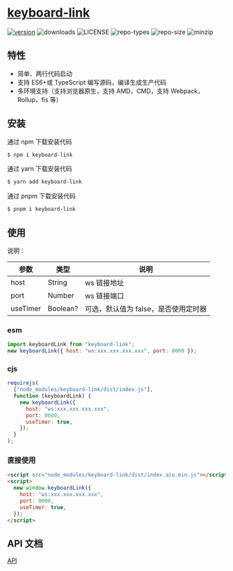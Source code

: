 # [keyboard-link](https://github.com/zhaitianye/keyboard-link)

[![version](https://img.shields.io/npm/v/keyboard-link.svg)](https://www.npmjs.com/package/keyboard-link) ![downloads](https://img.shields.io/npm/dm/keyboard-link.svg) ![LICENSE](https://img.shields.io/npm/l/keyboard-link.svg) ![repo-types](https://img.shields.io/npm/types/keyboard-link.svg) ![repo-size](https://img.shields.io/github/repo-size/zhaitianye/keyboard-link) ![minzip](https://img.shields.io/bundlephobia/minzip/keyboard-link)

## 特性

- 简单、两行代码启动
- 支持 ES6+或 TypeScript 编写源码，编译生成生产代码
- 多环境支持（支持浏览器原生，支持 AMD，CMD，支持 Webpack，Rollup，fis 等）

## 安装

通过 npm 下载安装代码

```bash
$ npm i keyboard-link
```

通过 yarn 下载安装代码

```bash
$ yarn add keyboard-link
```

通过 pnpm 下载安装代码

```bash
$ pnpm i keyboard-link
```

## 使用

说明：

| 参数     | 类型     | 说明                                 |
| -------- | -------- | ------------------------------------ |
| host     | String   | ws 链接地址                          |
| port     | Number   | ws 链接端口                          |
| useTimer | Boolean? | 可选，默认值为 false，是否使用定时器 |

### esm

```js
import keyboardLink from "keyboard-link";
new keyboardLink({ host: "ws:xxx.xxx.xxx.xxx", port: 0000 });
```

### cjs

```js
requirejs(
  ["node_modules/keyboard-link/dist/index.js"],
  function (keyboardLink) {
    new keyboardLink({
      host: "ws:xxx.xxx.xxx.xxx",
      port: 0000,
      useTimer: true,
    });
  }
);
```

### 直接使用

```html
<script src="node_modules/keyboard-link/dist/index.aio.min.js"></script>
<script>
  new window.keyboardLink({
    host: "ws:xxx.xxx.xxx.xxx",
    port: 0000,
    useTimer: true,
  });
</script>
```

## API 文档

[API](https://zhaitianye.github.io/keyboard-link/)
